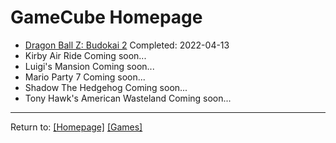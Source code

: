 # GameCube Homepage

- [Dragon Ball Z: Budokai 2](/Games/GameCube/DBZBudokai2) Completed: 2022-04-13
- Kirby Air Ride Coming soon...
- Luigi's Mansion Coming soon...
- Mario Party 7 Coming soon...
- Shadow The Hedgehog Coming soon...
- Tony Hawk's American Wasteland Coming soon...

***
Return to: [[Homepage]](/index) [[Games]](/Games/Home)